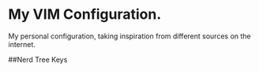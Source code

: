 # My VIM Configuration. 

My personal configuration,  taking inspiration from different sources on the internet.




##Nerd Tree Keys


